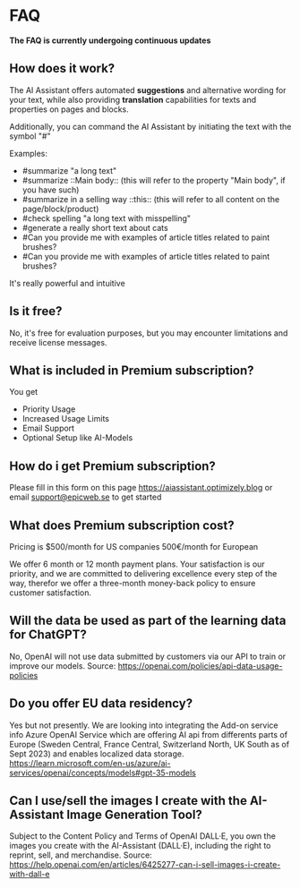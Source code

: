 # FAQ

**The FAQ is currently undergoing continuous updates**

## How does it work? 
The AI Assistant offers automated **suggestions** and alternative wording for your text, while also providing **translation** capabilities for texts and properties on pages and blocks.

Additionally, you can command the AI Assistant by initiating the text with the symbol "#"

Examples: 

- #summarize "a long text"
- #summarize ::Main body::  (this will refer to the property "Main body", if you have such)
- #summarize in a selling way ::this::  (this will refer to all content on the page/block/product)
- #check spelling "a long text with misspelling"
- #generate a really short text about cats
- #Can you provide me with examples of article titles related to paint brushes?
- #Can you provide me with examples of article titles related to paint brushes?

It's really powerful and intuitive

## Is it free?
No, it's free for evaluation purposes, but you may encounter limitations and receive license messages.

## What is included in Premium subscription? 
You get 
- Priority Usage
- Increased Usage Limits
- Email Support
- Optional Setup like AI-Models

## How do i get Premium subscription?
Please fill in this form on this page https://aiassistant.optimizely.blog or email support@epicweb.se to get started

## What does Premium subscription cost?
Pricing is $500/month for US companies
500€/month for European

We offer 6 month or 12 month payment plans. Your satisfaction is our priority, and we are committed to delivering excellence every step of the way, therefor we offer a three-month money-back policy to ensure customer satisfaction. 

## Will the data be used as part of the learning data for ChatGPT? 
No, OpenAI will not use data submitted by customers via our API to train or improve our models. Source: https://openai.com/policies/api-data-usage-policies

## Do you offer EU data residency?
Yes but not presently. We are looking into integrating the Add-on service info Azure OpenAI Service which are offering AI api from differents parts of Europe (Sweden Central, France Central, Switzerland North, UK South as of Sept 2023) and enables localized data storage. https://learn.microsoft.com/en-us/azure/ai-services/openai/concepts/models#gpt-35-models

## Can I use/sell the images I create with the AI-Assistant Image Generation Tool?

Subject to the Content Policy and Terms of OpenAI DALL·E, you own the images you create with the AI-Assistant (DALL·E), including the right to reprint, sell, and merchandise. 
Source:  https://help.openai.com/en/articles/6425277-can-i-sell-images-i-create-with-dall-e 
